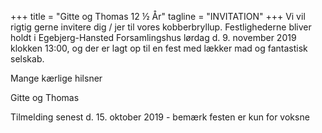 +++
title = "Gitte og Thomas 12 ½ År"
tagline = "INVITATION"
+++
Vi vil rigtig gerne invitere dig / jer til vores kobberbryllup. Festlighederne bliver holdt i Egebjerg-Hansted Forsamlingshus lørdag d. 9. november 2019 klokken 13:00, og der er lagt op til en fest med lækker mad og fantastisk selskab.

Mange kærlige hilsner

Gitte og Thomas

Tilmelding senest d. 15. oktober 2019 - bemærk festen er kun for voksne

